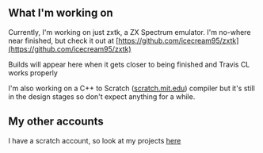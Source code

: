 ## What I'm working on

Currently, I'm working on just zxtk, a ZX Spectrum emulator. I'm no-where near finished, but check it out at [https://github.com/icecream95/zxtk](https://github.com/icecream95/zxtk)

Builds will appear here when it gets closer to being finished and Travis CL works properly

I'm also working on a C++ to Scratch ([scratch.mit.edu](https://scratch.mit.edu)) compiler but it's still in the design stages so don't expect anything for a while.

## My other accounts

I have a scratch account, so look at my projects [here](https://scratch.mit.edu/users/Icecream95/)
